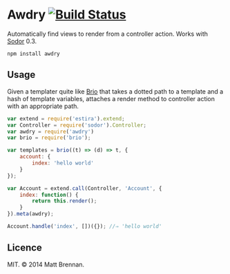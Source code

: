 # Awdry [![Build Status](https://travis-ci.org/quarterto/Awdry.svg)](https://travis-ci.org/quarterto/Awdry)

Automatically find views to render from a controller action. Works with [Sodor](https://github.com/quarterto/Sodor) 0.3.

```
npm install awdry
```

## Usage
Given a templater quite like [Brio](https://github.com/quarterto/Brio) that takes a dotted path to a template and a hash of template variables, attaches a render method to controller action with an appropriate path.

```javascript
var extend = require('estira').extend;
var Controller = require('sodor').Controller;
var awdry = require('awdry')
var brio = require('brio');

var templates = brio((t) => (d) => t, {
	account: {
		index: 'hello world'
	}
});

var Account = extend.call(Controller, 'Account', {
	index: function() {
		return this.render();
	}
}).meta(awdry);

Account.handle('index', [])({}); //⇒ 'hello world'
```

## Licence

MIT. &copy; 2014 Matt Brennan.
